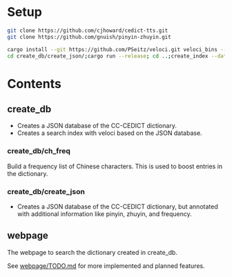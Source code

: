 

# Setup

```bash
git clone https://github.com/cjhoward/cedict-tts.git
git clone https://github.com/gnuish/pinyin-zhuyin.git

cargo install --git https://github.com/PSeitz/veloci.git veloci_bins --bin create_index
cd create_db/create_json/;cargo run --release; cd ..;create_index --data ./create_json/db.json --target indices/dict_velo --config indices/veloci_config.toml
```

# Contents

## create_db

- Creates a JSON database of the CC-CEDICT dictionary.
- Creates a search index with veloci based on the JSON database.

### create_db/ch_freq

Build a frequency list of Chinese characters. This is used to boost entries in the dictionary.

### create_db/create_json
- Creates a JSON database of the CC-CEDICT dictionary, but annotated with additional information like pinyin, zhuyin, and frequency.


## webpage

The webpage to search the dictionary created in create_db.

See [webpage/TODO.md](webpage/TODO.md) for more implemented and planned features.

